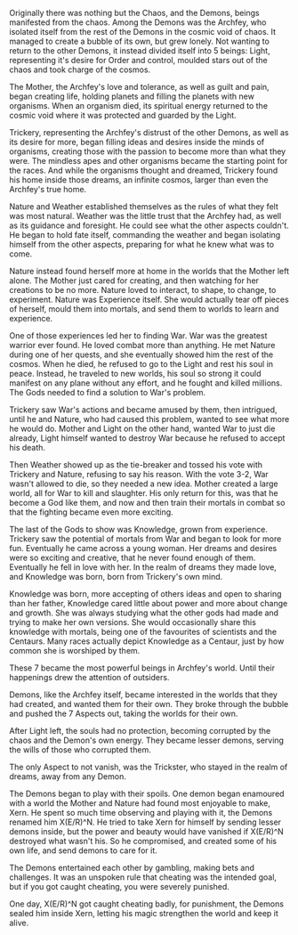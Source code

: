 Originally there was nothing but the Chaos, and the Demons, beings manifested from the chaos. Among the Demons was the Archfey, who isolated itself from the rest of the Demons in the cosmic void of chaos. It managed to create a bubble of its own, but grew lonely. Not wanting to return to the other Demons, it instead divided itself into 5 beings: Light, representing it's desire for Order and control, moulded stars out of the chaos and took charge of the cosmos. 

The Mother, the Archfey's love and tolerance, as well as guilt and pain, began creating life, holding planets and filling the planets with new organisms. When an organism died, its spiritual energy returned to the cosmic void where it was protected and guarded by the Light.

Trickery, representing the Archfey's distrust of the other Demons, as well as its desire for more, began filling ideas and desires inside the minds of organisms, creating those with the passion to become more than what they were. The mindless apes and other organisms became the starting point for the races. And while the organisms thought and dreamed, Trickery found his home inside those dreams, an infinite cosmos, larger than even the Archfey's true home.

Nature and Weather established themselves as the rules of what they felt was most natural. Weather was the little trust that the Archfey had, as well as its guidance and foresight. He could see what the other aspects couldn't. He began to hold fate itself, commanding the weather and began isolating himself from the other aspects, preparing for what he knew what was to come.

Nature instead found herself more at home in the worlds that the Mother left alone. The Mother just cared for creating, and then watching for her creations to be no more. Nature loved to interact, to shape, to change, to experiment. Nature was Experience itself. She would actually tear off pieces of herself, mould them into mortals, and send them to worlds to learn and experience.

One of those experiences led her to finding War. War was the greatest warrior ever found. He loved combat more than anything. He met Nature during one of her quests, and she eventually showed him the rest of the cosmos. When he died, he refused to go to the Light and rest his soul in peace. Instead, he traveled to new worlds, his soul so strong it could manifest on any plane without any effort, and he fought and killed millions. The Gods needed to find a solution to War's problem. 

Trickery saw War's actions and became amused by them, then intrigued, until he and Nature, who had caused this problem, wanted to see what more he would do. Mother and Light on the other hand, wanted War to just die already, Light himself wanted to destroy War because he refused to accept his death. 

Then Weather showed up as the tie-breaker and tossed his vote with Trickery and Nature, refusing to say his reason. With the vote 3-2, War wasn't allowed to die, so they needed a new idea. Mother created a large world, all for War to kill and slaughter. His only return for this, was that he become a God like them, and now and then train their mortals in combat so that the fighting became even more exciting. 

The last of the Gods to show was Knowledge, grown from experience. Trickery saw the potential of mortals from War and began to look for more fun. Eventually he came across a young woman. Her dreams and desires were so exciting and creative, that he never found enough of them. Eventually he fell in love with her. In the realm of dreams they made love, and Knowledge was born, born from Trickery's own mind. 

Knowledge was born, more accepting of others ideas and open to sharing than her father, Knowledge cared little about power and more about change and growth. She was always studying what the other gods had made and trying to make her own versions. She would occasionally share this knowledge with mortals, being one of the favourites of scientists and the Centaurs. Many races actually depict Knowledge as a Centaur, just by how common she is worshiped by them. 

These 7 became the most powerful beings in Archfey's world. Until their happenings drew the attention of outsiders. 

Demons, like the Archfey itself, became interested in the worlds that they had created, and wanted them for their own. They broke through the bubble and pushed the 7 Aspects out, taking the worlds for their own. 

After Light left, the souls had no protection, becoming corrupted by the chaos and the Demon's own energy. They became lesser demons, serving the wills of those who corrupted them. 

The only Aspect to not vanish, was the Trickster, who stayed in the realm of dreams, away from any Demon. 

The Demons began to play with their spoils. One demon began enamoured with a world the Mother and Nature had found most enjoyable to make, Xern. He spent so much time observing and playing with it, the Demons renamed him X(E/R)^N. He tried to take Xern for himself by sending lesser demons inside, but the power and beauty would have vanished if X(E/R)^N destroyed what wasn't his. So he compromised, and created some of his own life, and send demons to care for it. 

The Demons entertained each other by gambling, making bets and challenges. It was an unspoken rule that cheating was the intended goal, but if you got caught cheating, you were severely punished. 

One day, X(E/R)^N got caught cheating badly, for punishment, the Demons sealed him inside Xern, letting his magic strengthen the world and keep it alive. 
